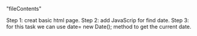 "fileContents"

Step 1: creat basic html page.
Step 2: add JavaScrip for find date.
Step 3: for this task we can use date= new Date(); method to get the current date.
